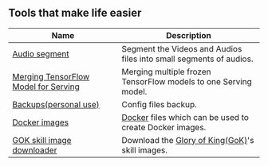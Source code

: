 ## Tools that make life easier


| Name                   | Description                                                        |
|------------------------|--------------------------------------------------------------------|
| [Audio segment][as]    | Segment the Videos and Audios files into small segments of audios. |
| [Merging TensorFlow Model for Serving][tfsm] | Merging multiple frozen TensorFlow models to one Serving model. |
| [Backups(personal use)][bk] | Config files backup.     |
| [Docker images][dkf] | [Docker][dk] files which can be used to create Docker images.     |
| [GOK skill image downloader][gsid] | Download the [Glory of King(GoK)][gok]'s skill images.   |


[as]: ./audio_segment
[tfsm]: ./tf_saved_models
[bk]: ./backups
[dkf]: ./dockerimages
[gsid]: ./gok_skill_image_download

[dk]: https://docker.com/
[gok]: http://pvp.qq.com/web201605/herolist.shtml
